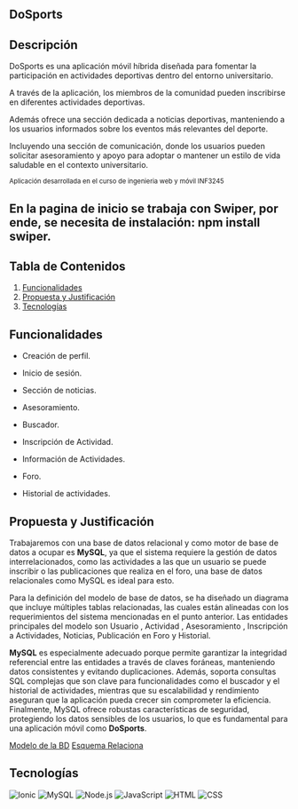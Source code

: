 ## DoSports
## Descripción

DoSports es una aplicación móvil híbrida diseñada para fomentar la participación en actividades deportivas dentro del entorno universitario.

A través de la aplicación, los miembros de la comunidad pueden inscribirse en diferentes actividades deportivas.

Además ofrece una sección dedicada a noticias deportivas, manteniendo a los usuarios informados sobre los eventos más relevantes del deporte.

Incluyendo una sección de comunicación, donde los usuarios pueden solicitar asesoramiento y apoyo para adoptar o mantener un estilo de vida saludable en el contexto universitario.

<sub>Aplicación desarrollada en el curso de ingenieria web y móvil INF3245</sub>

## En la pagina de inicio se trabaja con Swiper, por ende, se necesita de instalación: npm install swiper.

## Tabla de Contenidos

1. [Funcionalidades](#funcionalidades)
2. [Propuesta y Justificación](#propuesta-y-justificación)
3. [Tecnologías](#tecnologías)


## Funcionalidades

- Creación de perfil.

- Inicio de sesión.
  
- Sección de noticias.
  
- Asesoramiento.

- Buscador.

- Inscripción de Actividad.

- Información de Actividades.

- Foro.

- Historial de actividades.

## Propuesta y Justificación

Trabajaremos con una base de datos relacional y como motor de base de datos a ocupar es **MySQL**, ya que el sistema requiere la gestión de datos interrelacionados, como las actividades a las que un usuario se puede inscribir o las publicaciones que realiza en el foro, una base de datos relacionales como MySQL es ideal para esto.

Para la definición del modelo de base de datos, se ha diseñado un diagrama que incluye múltiples tablas relacionadas, las cuales están alineadas con los requerimientos del sistema mencionadas en el punto anterior. Las entidades principales del modelo son Usuario , Actividad , Asesoramiento , Inscripción a Actividades, Noticias, Publicación en Foro y Historial. 

**MySQL** es especialmente adecuado porque permite garantizar la integridad referencial entre las entidades a través de claves foráneas, manteniendo datos consistentes y evitando duplicaciones. Además, soporta consultas SQL complejas que son clave para funcionalidades como el buscador y el historial de actividades, mientras que su escalabilidad y rendimiento aseguran que la aplicación pueda crecer sin comprometer la eficiencia. Finalmente, MySQL ofrece robustas características de seguridad, protegiendo los datos sensibles de los usuarios, lo que es fundamental para una aplicación móvil como **DoSports**.

[Modelo de la BD](SegundaEntrega/Dosports/MER.jpeg)
[Esquema Relaciona](SegundaEntrega/Dosports/ER.jpeg)

## Tecnologías
![Ionic](https://img.shields.io/badge/Ionic-3880FF?style=flat&logo=ionic&logoColor=white)
![MySQL](https://img.shields.io/badge/MySQL-4479A1?style=flat&logo=mysql&logoColor=white)
![Node.js](https://img.shields.io/badge/Node.js-339933?style=flat&logo=node.js&logoColor=white)
![JavaScript](https://img.shields.io/badge/JavaScript-F7DF1E?style=flat&logo=javascript&logoColor=black)
![HTML](https://img.shields.io/badge/HTML5-E34F26?style=flat&logo=html5&logoColor=white)
![CSS](https://img.shields.io/badge/CSS3-1572B6?style=flat&logo=css3&logoColor=white)



